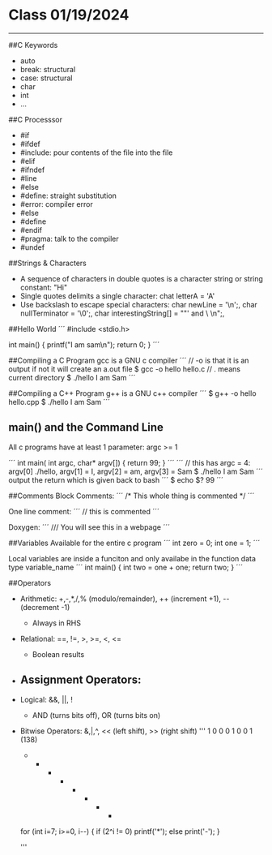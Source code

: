 
# Class 01/19/2024
---
##C Keywords
* auto
* break: structural
* case: structural
* char
* int
* ...

##C Processsor
* #if
* #ifdef
* #include: pour contents of the file into the file
* #elif
* #ifndef
* #line
* #else
* #define: straight substitution
* #error: compiler error
* #else
* #define
* #endif
* #pragma: talk to the compiler
* #undef

##Strings & Characters
* A sequence of characters in double quotes is a character string or string constant: "Hi"
* Single quotes delimits a single character: chat letterA = 'A'
* Use backslash to escape special characters: char newLine = '\n';, char nullTerminator = '\0';, char interestingString[] = "\"\' and \\ \n";, 

##Hello World
´´´
#include <stdio.h>

int main() {
    printf("I am sam\n");
    return 0;
}
´´´

##Compiling a C Program
gcc is a GNU c compiler
´´´
// -o is that it is an output if not it will create an a.out file
$ gcc -o hello hello.c
// . means current directory
$ ./hello
I am Sam
´´´

##Compiling a C++ Program
g++ is a GNU c++ compiler
´´´
$ g++ -o hello hello.cpp
$ ./hello
I am Sam
´´´

## main() and the Command Line
All c programs have at least 1 parameter: argc >= 1

´´´
int main( int argc, char* argv[]) {
    return 99;
}
´´´
´´´
// this has argc = 4: argv[0] ./hello, argv[1] = I, argv[2] = am, argv[3] = Sam
$ ./hello I am Sam
´´´
output the return which is given back to bash
´´´
$ echo $?
99
´´´

##Comments
Block Comments:
´´´
/* This whole thing is commented
*/
´´´

One line comment:
´´´
// this is commented
´´´

Doxygen:
´´´
/// You will see this in a webpage
´´´

##Variables
Available for the entire c program
´´´
int zero = 0;
int one = 1;
´´´

Local variables are inside a funciton and only availabe in the function
data type variable_name
´´´
int main() {
    int two = one + one;
    return two;
}
´´´

##Operators
* Arithmetic: +,-,*,/,% (modulo/remainder), ++ (increment +1), -- (decrement -1)
    - Always in RHS
* Relational: ==, !=, >, >=, <, <=
    - Boolean results
* Assignment Operators:
    - 
* Logical: &&, ||, !
    - AND (turns bits off), OR (turns bits on)
* Bitwise Operators: &,|,^, << (left shift), >> (right shift)
    '''
    1 0 0 0 1 0 0 1 (138)
    * - - - * - - *
    for (int i=7; i>=0, i--) {
        if (2^i != 0)
            printf('*');
        else
            print('-');
    }

    '''




































